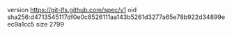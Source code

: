 version https://git-lfs.github.com/spec/v1
oid sha256:d4713545117df0e0c8526111aa143b5261d3277a65e78b922d34899eec9a1cc5
size 2799
